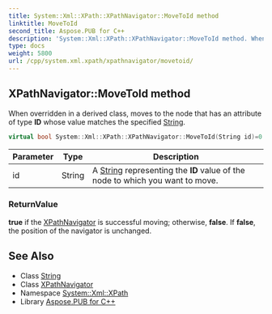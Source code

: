 ```yaml
---
title: System::Xml::XPath::XPathNavigator::MoveToId method
linktitle: MoveToId
second_title: Aspose.PUB for C++
description: 'System::Xml::XPath::XPathNavigator::MoveToId method. When overridden in a derived class, moves to the node that has an attribute of type ID whose value matches the specified String in C++.'
type: docs
weight: 5800
url: /cpp/system.xml.xpath/xpathnavigator/movetoid/
---
```

## XPathNavigator::MoveToId method


When overridden in a derived class, moves to the node that has an attribute of type **ID** whose value matches the specified [String](../../../system/string/).

```cpp
virtual bool System::Xml::XPath::XPathNavigator::MoveToId(String id)=0
```


| Parameter | Type | Description |
| --- | --- | --- |
| id | String | A [String](../../../system/string/) representing the **ID** value of the node to which you want to move. |

### ReturnValue

**true** if the [XPathNavigator](../) is successful moving; otherwise, **false**. If **false**, the position of the navigator is unchanged.

## See Also

* Class [String](../../../system/string/)
* Class [XPathNavigator](../)
* Namespace [System::Xml::XPath](../../)
* Library [Aspose.PUB for C++](../../../)
